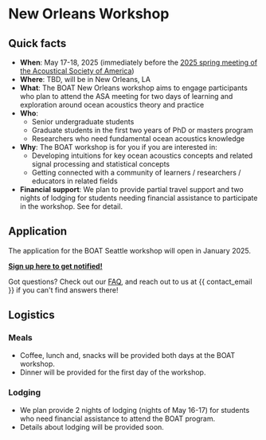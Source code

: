 # New Orleans Workshop

## Quick facts
- **When**: May 17-18, 2025 (immediately before the [2025 spring meeting of the Acoustical Society of America](https://acousticalsociety.org/new-orleans-2025/))
- **Where**: TBD, will be in New Orleans, LA
- **What**: The BOAT New Orleans workshop aims to engage participants who plan to attend the ASA meeting for two days of learning and exploration around ocean acoustics theory and practice 
- **Who**: 
    - Senior undergraduate students
    - Graduate students in the first two years of PhD or masters program
    - Researchers who need fundamental ocean acoustics knowledge
- **Why**: The BOAT workshop is for you if you are interested in:
    - Developing intuitions for key ocean acoustics concepts and related signal processing and statistical concepts
    - Getting connected with a community of learners / researchers / educators in related fields
- **Financial support**: We plan to provide partial travel support and two nights of lodging for students needing financial assistance to participate in the workshop. See [](#logistics) for detail.


## Application
The application for the BOAT Seattle workshop will open in January 2025.

[**Sign up here to get notified!**](https://docs.google.com/forms/d/e/1FAIpQLScootOMq09YtlLCDkizWPF9J_lQ9VF-noCFxnTMW6HfStSkwA/viewform)

Got questions? Check out our [FAQ](./faq), and reach out to us at {{ contact_email }} if you can't find answers there!



## Logistics

<!-- ### Venue / timing
* The workshop will take place in person in **LOCATION**.
* Door is open at 8:00 am each morning, and we will start the morning sessions at 8:30 am sharp.
* Due to space limitations, only registered BOAT participants can attend the workshop. -->

### Meals
* Coffee, lunch and, snacks will be provided both days at the BOAT workshop.
* Dinner will be provided for the first day of the workshop.

### Lodging
* We plan provide 2 nights of lodging (nights of May 16-17) for students who need financial assistance to attend the BOAT program.
* Details about lodging will be provided soon.
<!-- * Dorms are all single/double rooms and each contain a private bathroom.
* Participants who opt to will be staying at Willow Hall. Please Check in after
  2pm at the front desk on Sunday, July 10th.
* Check out is by 11am on Saturday, July 16th. There will be a room where you
  can store your luggage if your flight leaves later that day. Please let us
  know immediately by emailing {{ contact_email }} if you plan on
  arriving/departing at an earlier/later date.
* The front desk can direct you to the Maple Hall Great Room where the meetings
  and courses will be taking place.
* Dorm guests are able to use their key cards to access any gyms on campus. For
  off-campus activities, guests have easy access to The Ave, which hosts a
  number of restaurants, late-night activities and retail establishments.
* The dorms have coin-operated laundry facilities. -->


<!-- ### Transportation
* **GROUND TRANSPORTATION TIPS (PROBABLY FROM LOYOLA UNIV)** -->

<!-- 
### Communication

#### During workshop
- We will use the BOAT Zulip workspace as the main channel of communication during the workshop. You should have received an invitation to join this workspace. If you haven’t seen it in your inbox, check your spam folder, or email us at {{ contact_email }}.
- We know how overwhelming an intensive workshop can be! You can ask anything on the Zulip `#help-new-orleans` channel at anytime. The BOAT organizing team are monitoring this channel, and some of your fellow participants may also be able to help you.

#### After workshop
- We encourage everyone to continue interacting with each other and build our community together at the **DISCOURSE_FORUM**.
- If you are interested in creating more BOAT tutorials and/or getting involved in organizing future BOAT workshops, don't hesitate to reach out to us at {{ contact_email }}! -->